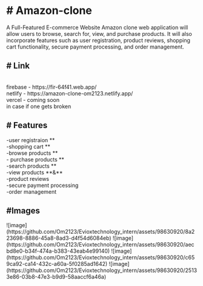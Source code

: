 <h1>
# Amazon-clone 
</h1>
A Full-Featured E-commerce Website Amazon clone web application
will allow users to browse, search for, view, and purchase products. It will also
incorporate features such as user registration, product reviews, shopping cart
functionality, secure payment processing, and order management.
<h2>
# Link
</h2></br>
firebase - https://fir-64f41.web.app/ </br>
netlify  - https://amazon-clone-om2123.netlify.app/</br>
vercel - coming soon </br>
in case if one gets broken</br>
<h2>
# Features
</h2>
-user registraion **
</br>
-shopping cart **
</br>
-browse products  **
</br>
- purchase products **
</br>
-search products **
</br>
-view products **&**
</br>
-product reviews
</br>
-secure payment processing
</br>
-order management
<h2> #Images </h2>
![image](https://github.com/Om2123/Evioxtechnology_intern/assets/98630920/8a223698-8886-45a8-8ad3-d4f54d6084eb)
![image](https://github.com/Om2123/Evioxtechnology_intern/assets/98630920/aecbd8e0-b34f-474a-b383-43eab4e99140)
![image](https://github.com/Om2123/Evioxtechnology_intern/assets/98630920/c659ca92-ca14-432c-a60a-5f0285ad1642)
![image](https://github.com/Om2123/Evioxtechnology_intern/assets/98630920/25133e86-03b8-47e3-b9d9-58aaccf6a46a)




